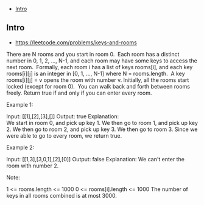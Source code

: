 - [Intro](#intro)

## Intro

- https://leetcode.com/problems/keys-and-rooms

There are N rooms and you start in room 0.  Each room has a distinct number in 0, 1, 2, ..., N-1, and each room may have some keys to access the next room. 
Formally, each room i has a list of keys rooms[i], and each key rooms[i][j] is an integer in [0, 1, ..., N-1] where N = rooms.length.  A key rooms[i][j] = v opens the room with number v.
Initially, all the rooms start locked (except for room 0). 
You can walk back and forth between rooms freely.
Return true if and only if you can enter every room.


Example 1:

Input: [[1],[2],[3],[]]
Output: true
Explanation:  
We start in room 0, and pick up key 1.
We then go to room 1, and pick up key 2.
We then go to room 2, and pick up key 3.
We then go to room 3.  Since we were able to go to every room, we return true.

Example 2:

Input: [[1,3],[3,0,1],[2],[0]]
Output: false
Explanation: We can't enter the room with number 2.

Note:

1 <= rooms.length <= 1000
0 <= rooms[i].length <= 1000
The number of keys in all rooms combined is at most 3000.

